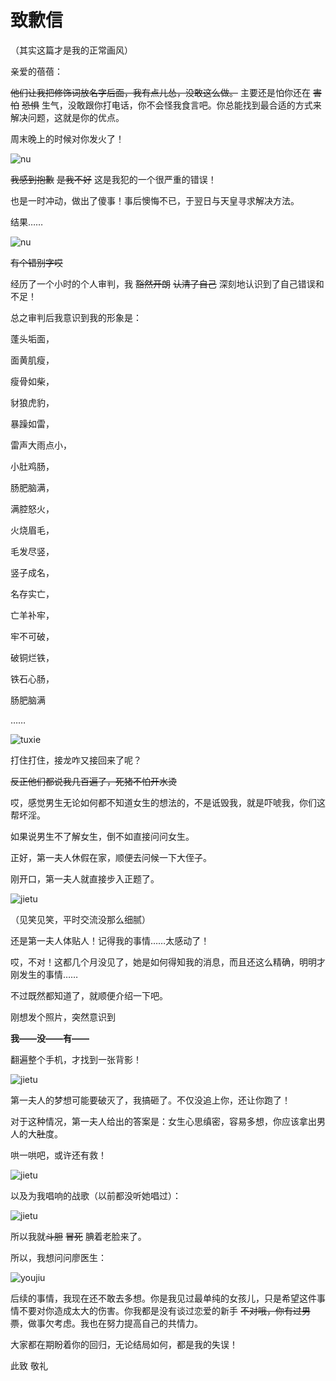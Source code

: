 # 致歉信

（其实这篇才是我的正常画风）

亲爱的蓓蓓：

~~他们让我把修饰词放名字后面，我有点儿怂，没敢这么做。~~ 主要还是怕你还在 ~~害怕~~ ~~恐惧~~ 生气，没敢跟你打电话，你不会怪我食言吧。你总能找到最合适的方式来解决问题，这就是你的优点。

周末晚上的时候对你发火了！

![nu](./img/20190529005209.jpg)

~~我感到抱歉~~ ~~是我不好~~ 这是我犯的一个很严重的错误！

也是一时冲动，做出了傻事！事后懊悔不已，于翌日与天皇寻求解决方法。

结果……

![nu](./img/20190529005219.jpg)

~~有个错别字哎~~

经历了一个小时的个人审判，我 ~~豁然开朗~~ ~~认清了自己~~ 深刻地认识到了自己错误和不足！

总之审判后我意识到我的形象是：

蓬头垢面，

面黄肌瘦，

瘦骨如柴，

豺狼虎豹，

暴躁如雷，

雷声大雨点小，

小肚鸡肠，

肠肥脑满，

满腔怒火，

火烧眉毛，

毛发尽竖，

竖子成名，

名存实亡，

亡羊补牢，

牢不可破，

破铜烂铁，

铁石心肠，

肠肥脑满

……

![tuxie](./img/tuxie.gif)

打住打住，接龙咋又接回来了呢？

~~反正他们都说我几百遍了，死猪不怕开水烫~~

哎，感觉男生无论如何都不知道女生的想法的，不是诋毁我，就是吓唬我，你们这帮坏淫。

如果说男生不了解女生，倒不如直接问问女生。

正好，第一夫人休假在家，顺便去问候一下大侄子。

刚开口，第一夫人就直接步入正题了。

![jietu](./img/20190529011418.jpg)

（见笑见笑，平时交流没那么细腻）

还是第一夫人体贴人！记得我的事情……太感动了！

哎，不对！这都几个月没见了，她是如何得知我的消息，而且还这么精确，明明才刚发生的事情……

不过既然都知道了，就顺便介绍一下吧。

刚想发个照片，突然意识到

**我——没——有——**

翻遍整个手机，才找到一张背影！

![jietu](./img/20190529010731.jpg)

第一夫人的梦想可能要破灭了，我搞砸了。不仅没追上你，还让你跑了！

对于这种情况，第一夫人给出的答案是：女生心思缜密，容易多想，你应该拿出男人的大~~肚~~度。

哄一哄吧，或许还有救！

![jietu](./img/20190529010716.jpg)

以及为我唱响的战歌（以前都没听她唱过）：

![jietu](./img/20190529010743.jpg)

所以我就~~斗胆~~ ~~冒死~~ 腆着老脸来了。

所以，我想问问廖医生：

![youjiu](./img/youjiu.jpg)

后续的事情，我现在还不敢去多想。你是我见过最单纯的女孩儿，只是希望这件事情不要对你造成太大的伤害。你我都是没有谈过恋爱的新手 ~~不对哦，你有过男票~~，做事欠考虑。我也在努力提高自己的共情力。

大家都在期盼着你的回归，无论结局如何，都是我的失误！

此致
敬礼